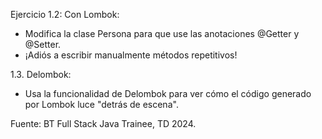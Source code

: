 Ejercicio 
1.2: Con Lombok:
- Modifica la clase Persona para que use las anotaciones @Getter y
@Setter.
- ¡Adiós a escribir manualmente métodos repetitivos!

1.3. Delombok:
- Usa la funcionalidad de Delombok para ver cómo el código generado
   por Lombok luce "detrás de escena".

Fuente: BT Full Stack Java Trainee, TD 2024.